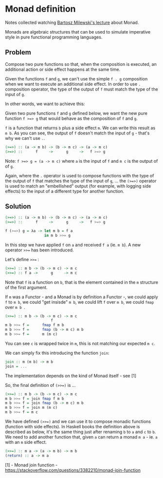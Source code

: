 # Monad definition 

Notes collected watching [Bartosz Milewski's lecture](https://www.youtube.com/watch?v=gHiyzctYqZ0) about Monad.

Monads are algebraic structures that can be used to simulate imperative style in pure functional programming languages.

## Problem

Compose two pure functions so that, when the composition is executed, an additional action or side effect happens at the same time. 

Given the functions `f` and `g`, we can't use the simple `f . g` composition when we want to execute an additional side effect. In order to use `.` composition operator, the type of the output of `f` must match the type of the input of `g`.  

In other words, we want to achieve this: 

Given two pure functions `f` and `g` defined below, we want the new pure function `f >=> g` that would behave as the composition of `f` and `g`. 

`f` is a function that returns `b` plus a side effect `m`. We can write this result as `m b`. As you can see, the output of `f` doesn't match the input of `g` - that's why we can't use `.`.

```haskell
(>=>) :: (a -> m b) -> (b -> m c) -> (a -> m c)
(>=>) ::      f     ->      g     ->   f >=> g     
```
Note: `f >=> g = (a -> m c)` where `a` is the input of `f` and `m c` is the output of of `g`. 


Again, where the `.` operator is used to compose functions with the type of the output of `f` that matches the type of the input
of `g`, ...
the `(>=>)` operator is used to match an "embellished" output (for example, with logging side effects) to the input of a different type for another function. 

## Solution

```haskell
(>=>) :: (a -> m b) -> (b -> m c) -> (a -> m c)
(>=>) ::      f     ->      g     ->   f >=> g     

f (>=>) g = λa -> let m b = f a 
                  in m b >>= g
```

In this step we have applied `f` on `a` and received `f a` (ie. `m b`). A new operator `>>=` has been introduced.

Let's define `>>=` :

```haskell
(>>=) :: m b -> (b -> m c) -> m c
(>>=) :: f a ->      g     -> m c
```

Note that `f` is a function on `b`, that is the element contained in the `m` structure of the first argument.

If `m` was a Functor - and a Monad is by definition a Functor -, we could apply `f` to `m b`, we could "get insisde" `m b`, we could lift `f` over `m b`, we could `fmap` over `m b `.

```haskell
(>>=) :: m b -> (b -> m c) -> m c
                     f  
m b >>= f =      fmap f m b
m b >>= f =      fmap (b -> m c) m b
m b >>= f =      m (m c)
``` 
You can see `c` is wrapped twice in `m`, this is not matching our expected `m c`. 

We can simply fix this introducing the function `join`:

```haskell
join :: m (m b) -> m b 
join = ...
```
The implementation depends on the kind of Monad itself - see [1]

So, the final definition of `(>>=)` is ...

```haskell
(>>=) :: m b -> (b -> m c) -> m c
m b >>= f = join fmap f m b
m b >>= f = join fmap (b -> m c) m b
m b >>= f = join m (m c)
m b >>= f = m c
```
We have defined `(>>=)` and we can use it to compose monadic functions (function with side effects). 
In Haskell books the definition above is described as below, it's the same thing just after renaming `b` to `a` and `c` to `b`.
We need to add another function that, given `a` can return a monad `m a` - ie. `a` with an `m` side effect.

```haskell
(>>=) :: m a -> (a -> m b) -> m b 
(return) :: a -> m a
```


[1] - Monad join function - https://stackoverflow.com/questions/3382210/monad-join-function
